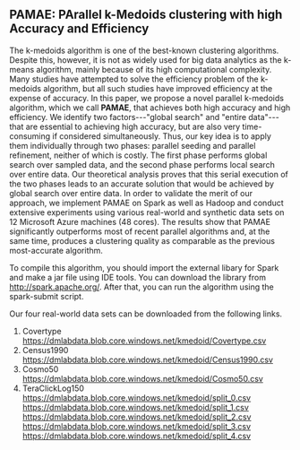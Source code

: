 ## PAMAE: PArallel k-Medoids clustering with high Accuracy and Efficiency

The k-medoids algorithm is one of the best-known clustering algorithms. Despite this, however, it is not as widely used for big data analytics as the k-means algorithm, mainly because of its high computational complexity. Many studies have attempted to solve the efficiency problem of the k-medoids algorithm, but all such studies have improved efficiency at the expense of accuracy. In this paper, we propose a novel parallel k-medoids algorithm, which we call **PAMAE**, that achieves both high accuracy and high efficiency. We identify two factors---"global search" and "entire data"---that are essential to achieving high accuracy, but are also very time-consuming if considered simultaneously. Thus, our key idea is to apply them individually through two phases: parallel seeding and parallel refinement, neither of which is costly. The first phase performs global search over sampled data, and the second phase performs local search over entire data. Our theoretical analysis proves that this serial execution of the two phases leads to an accurate solution that would be achieved by global search over entire data. In order to validate the merit of our approach, we implement PAMAE on Spark as well as Hadoop and conduct extensive experiments using various real-world and synthetic data sets on 12 Microsoft Azure machines (48 cores). The results show that PAMAE significantly outperforms most of recent parallel algorithms and, at the same time, produces a clustering quality as comparable as the previous most-accurate algorithm.

To compile this algorithm, you should import the external libary for Spark and make a jar file using IDE tools. You can download the library from http://spark.apache.org/. After that, you can run the algorithm using the spark-submit script. 

Our four real-world data sets can be downloaded from the following links.<br />
1. Covertype <br />
https://dmlabdata.blob.core.windows.net/kmedoid/Covertype.csv<br />
2. Census1990 <br />
https://dmlabdata.blob.core.windows.net/kmedoid/Census1990.csv<br />
3. Cosmo50 <br />
https://dmlabdata.blob.core.windows.net/kmedoid/Cosmo50.csv<br />
4. TeraClickLog150 <br />
https://dmlabdata.blob.core.windows.net/kmedoid/split_0.csv<br />
https://dmlabdata.blob.core.windows.net/kmedoid/split_1.csv<br />
https://dmlabdata.blob.core.windows.net/kmedoid/split_2.csv<br />
https://dmlabdata.blob.core.windows.net/kmedoid/split_3.csv<br />
https://dmlabdata.blob.core.windows.net/kmedoid/split_4.csv<br />            
